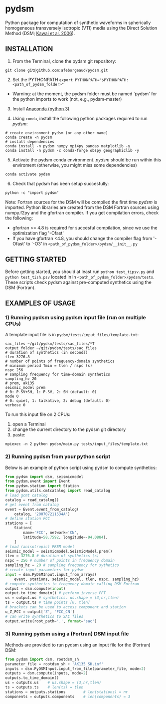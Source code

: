 # pydsm
Python package for computation of synthetic waveforms in spherically homogeneous transversely isotropic (VTI) media using the Direct Solution Method (DSM; [Kawai et al. 2006](https://doi.org/10.1111/j.1365-246X.2005.02829.x)).<br/>

## INSTALLATION
1) From the Terminal, clone the pydsm git repository:
```
git clone git@github.com:afeborgeaud/pydsm.git
```

2) Set the PYTHONPATH
```export PYTHONPATH="$PYTHONPATH:<path_of_pydsm_folder>"```  
- Warning: at the moment, the pydsm folder must be named `pydsm' for the python imports to work (not, e.g., pydsm-master)

3) Install [Anaconda (python 3)](https://www.anaconda.com/products/individual)

4) Using ```conda```, install the following python packages required to run *pydsm*:
```shell
# create environment pydsm (or any other name)
conda create -n pydsm
# install dependencies
conda install -n pydsm numpy mpi4py pandas matplotlib -y
conda install -n pydsm -c conda-forge obspy geographiclib -y
```

5) Activate the pydsm conda environment. *pydsm* should be run within this enviroment (otherwise, you might miss some dependencies)
```
conda activate pydsm
```

6) Check that pydsm has been setup succesfully:
```
python -c "import pydsm"
```
Note: Fortran sources for the DSM will be compiled the first time *pydsm* is imported. Python libraries are created from the DSM Fortran sources using numpy.f2py and the gfortran compiler. If you get compilation errors, check the following:
- gfortran >= 4.8 is required for succesful compilation, since we use the optimization flag '-Ofast'
- If you have gfortran <4.8, you should change the compiler flag from '-Ofast' to '-O3' in ```<path_of_pydsm_folder>/pydsm/__init__.py```

## GETTING STARTED
Before getting started, you should at least run ```python test_tipsv.py``` and ```python test_tish.psv``` located in in ```<path_of_pydsm_folder>/pydsm/tests```. These scripts check pydsm against pre-computed synthetics using the DSM (Fortran).

## EXAMPLES OF USAGE
### 1) Running pydsm using pydsm input file (run on multiple CPUs)
A template input file is in ```pydsm/tests/input_files/template.txt```:
```shell
sac_files ~/git/pydsm/tests/sac_files/*T
output_folder ~/git/pydsm/tests/sac_files
# duration of synthetics (in seconds)
tlen 3276.8
# number of points of frequency-domain synthetics
# minimum period Tmin = tlen / nspc (s)
nspc 256 
# sampling frequency for time-domain synthetics
sampling_hz 20
# prem, ak135
seismic_model prem 
# 0: P-SV+SH, 1: P-SV, 2: SH (default: 0)
mode 0
# 0: quiet, 1: talkative, 2: debug (default: 0)
verbose 0
```

To run this input file on 2 CPUs:
1) open a Terminal 
2) change the current directory to the pydsm git directory
3) paste:
```shell
mpiexec -n 2 python pydsm/main.py tests/input_files/template.txt
```

### 2) Running pydsm from your python script
Below is an example of python script using pydsm to compute synthetics:
```python
from pydsm import dsm, seismicmodel
from pydsm.event import Event
from pydsm.station import Station
from pydsm.utils.cmtcatalog import read_catalog
# load gcmt catalog
catalog = read_catalog()
# get event from catalog
event = Event.event_from_catalog(
    catalog, '200707211534A')
# define station FCC
stations = [
    Station(
        name='FCC', network='CN',
        latitude=58.7592, longitude=-94.0884), 
    ]
# load (anisotropic) PREM model
seismic_model = seismicmodel.SeismicModel.prem()
tlen = 3276.8 # duration of synthetics (s)
nspc = 256 # number of points in frequency domain
sampling_hz = 20 # sampling frequency for sythetics
# create input parameters for pydsm
input = dsm.PyDSMInput.input_from_arrays(
    event, stations, seismic_model, tlen, nspc, sampling_hz)
# compute synthetics in frequency domain calling DSM Fortran
output = dsm.compute(input)
output.to_time_domain() # perform inverse FFT
us = output.us # synthetics. us.shape = (3,nr,tlen)
ts = output.ts # time points [0, tlen]
# brackets can be used to access component and station
u_Z_FCC = output['Z', 'FCC_CN']
# can write synthetics to SAC files
output.write(root_path='.', format='sac')
```

### 3) Running pydsm using a (Fortran) DSM input file
Methods are provided to run pydsm using an input file for the (Fortran) DSM:
```python
from pydsm import dsm, rootdsm_sh
parameter_file = rootdsm_sh + 'AK135_SH.inf'
inputs = dsm.PyDSMInput.input_from_file(parameter_file, mode=2)
outputs = dsm.compute(inputs, mode=2)
outputs.to_time_domain()
us = outputs.us    # us.shape = (3,nr,tlen)
ts = outputs.ts    # len(ts) = tlen
stations = outputs.stations        # len(stations) = nr
components = outputs.components    # len(components) = 3
```
